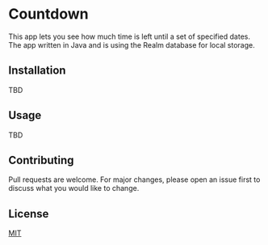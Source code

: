# Countdown
This app lets you see how much time is left until a set of specified dates. The app written in Java and is using the Realm database for local storage.

## Installation
TBD

## Usage
TBD

## Contributing
Pull requests are welcome. For major changes, please open an issue first to discuss what you would like to change.

## License
[MIT](LICENSE)
